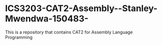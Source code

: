 # ICS3203-CAT2-Assembly--Stanley-Mwendwa-150483-
This is a repository that contains CAT2 for Assembly Language Programming
